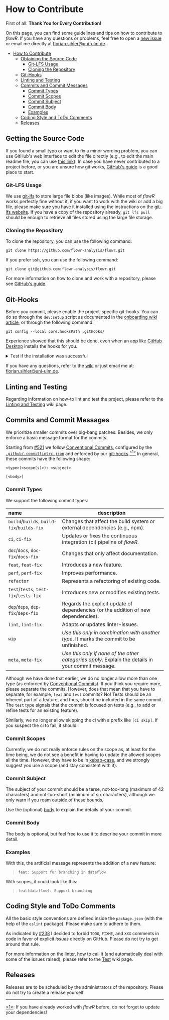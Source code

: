 # How to Contribute

First of all: **Thank You for Every Contribution!**

On this page, you can find some guidelines and tips on how to contribute to *flowR*. If you have any questions or
problems, feel free to open a [new issue](https://github.com/flowr-analysis/flowr/issues/new/choose) or email me
directly at <florian.sihler@uni-ulm.de>.

- [How to Contribute](#how-to-contribute)
    - [Obtaining the Source Code](#obtaining-the-source-code)
        - [Git-LFS Usage](#git-lfs-usage)
        - [Cloning the Repository](#cloning-the-repository)
    - [Git-Hooks](#git-hooks)
    - [Linting and Testing](#linting-and-testing)
    - [Commits and Commit Messages](#commits-and-commit-messages)
        - [Commit Types](#commit-types)
        - [Commit Scopes](#commit-scopes)
        - [Commit Subject](#commit-subject)
        - [Commit Body](#commit-body)
        - [Examples](#examples)
    - [Coding Style and ToDo Comments](#coding-style-and-todo-comments)
    - [Releases](#releases)

## Getting the Source Code

If you found a small typo or want to fix a minor wording problem,
you can use GitHub's web interface to edit the file directly (e.g., to edit the main readme file, you can
use [this link](https://github.com/flowr-analysis/flowr/edit/main/README.md)).
In case you have never contributed to a project before, or you are unsure how git works, [GitHub's guide][github-guide]
is a good place to start.

### Git-LFS Usage

We use [git-lfs](https://git-lfs.github.com/) to store large file blobs (like images). While most of *flowR* works
perfectly fine without it, if you want to work with the wiki or add a big file, please make sure you have it installed
using the instructions on the [git-lfs website](https://git-lfs.com/).
If you have a copy of the repository already, `git lfs pull` should be enough to retrieve all files stored using the
large file storage.

### Cloning the Repository

To clone the repository, you can use the following command:

```shell
git clone https://github.com/flowr-analysis/flowr.git
```

If you prefer ssh, you can use the following command:

```shell
git clone git@github.com:flowr-analysis/flowr.git
```

For more information on how to clone and work with a repository, please see [GitHub's guide][github-guide].

## Git-Hooks

Before you commit, please enable the project-specific git-hooks. You can do so through the `dev:setup` script as documented in the [onboarding wiki article](https://github.com/flowr-analysis/flowr/wiki/Onboarding), or through the following command:

```shell
git config --local core.hooksPath .githooks/
```

Experience showed that this should be done,
even when an app like [GitHub Desktop](https://desktop.github.com/) installs the hooks for you.

<details>
<summary> Test if the installation was successful </summary>

After running the command, try the fulling dry run of a push to see if the hooks are working:

```shell
git push --dry-run
```

The output should be either an error that `npm` could not be found (if you have not set up that yet),
or something like this (it can be that there is an initial copy stage if the working tree is deemed to be unclean):

```text
Linting project (local mode)...

> flowr@1.3.1 lint-local
> npm run lint -- --rule "no-warning-comments: off"

...
```

</details>

If you have any questions, refer to the [wiki](https://github.com/flowr-analysis/flowr/wiki) or just email me
at: <florian.sihler@uni-ulm.de>.

## Linting and Testing

Regarding information on how-to lint and test the project,
please refer to the [Linting and Testing](https://github.com/flowr-analysis/flowr/wiki/Linting-and-Testing) wiki page.

## Commits and Commit Messages

We prioritize smaller commits over big-bang patches. Besides, we only enforce a basic message format for the commits.

Starting from [#521](https://github.com/flowr-analysis/flowr/pull/521) we
follow [Conventional Commits](https://www.conventionalcommits.org/en/v1.0.0/),
configured by the [
`.github/.commitlintrc.json`](https://github.com/flowr-analysis/flowr/blob/main/.github/.commitlintrc.json)
and enforced by our [git-hooks](#git-hooks).<a href="#note1" id="note1ref"><sup>&lt;1&gt;</sup></a>
In general, these commits have the following shape:

```text
<type>(<scope(s)>): <subject>

[<body>]
```

### Commit Types

We support the following commit types:

| name                                       | description                                                                                        |
|:-------------------------------------------|----------------------------------------------------------------------------------------------------|
| `build`/`builds`, `build-fix`/`builds-fix` | Changes that affect the build system or external dependencies (e.g., npm).                         |
| `ci`, `ci-fix`                             | Updates or fixes the continuous integration (ci) pipeline of *flowR*.                              |
| `doc`/`docs`, `doc-fix`/`docs-fix`         | Changes that only affect documentation.                                                            |
| `feat`, `feat-fix`                         | Introduces a new feature.                                                                          |
| `perf`, `perf-fix`                         | Improves performance.                                                                              |
| `refactor`                                 | Represents a refactoring of existing code.                                                         |
| `test`/`tests`, `test-fix`/`tests-fix`     | Introduces new or modifies existing tests.                                                         |
| `dep`/`deps`, `dep-fix`/`deps-fix`         | Regards the explicit update of dependencies (or the addition of new dependencies).                 |
| `lint`, `lint-fix`                         | Adapts or updates linter-issues.                                                                   |
| `wip`                                      | *Use this only in combination with another type*. It marks the commit to be unfinished.            |
| `meta`, `meta-fix`                         | *Use this only if none of the other categories apply*. Explain the details in your commit message. |

Although we have done that earlier, we do no longer allow more than one type (as enforced
by [Conventional Commits](https://www.conventionalcommits.org/en/v1.0.0/)).
If you think you require more, please separate the commits. 
However, does that mean that you have to separate, for example, `feat` and `test` commits? No!
Tests should be an inherent part of a feature, and thus, should be included in the same commit. The `test` type signals
that the commit is focused on tests (e.g., to add or refine tests for an existing feature).

Similarly, we no longer allow skipping the ci with a prefix like `[ci skip]`. If you suspect the ci to fail, it should!

### Commit Scopes

Currently, we do not really enforce rules on the scope as, at least for the time being, we do not see a benefit in having
to update the allowed scopes all the time. However, they have to be
in [kebab-case](https://www.theserverside.com/definition/Kebab-case), and we strongly suggest you use a scope (and stay
consistent with it).

### Commit Subject

The subject of your commit should be a terse, not-too-long (maximum of 42 characters) and not-too-short 
(minimum of six characters), although we only warn if you roam outside of these bounds.

Use the (optional) [body](#commit-body) to explain the details of your commit.

### Commit Body

The body is optional, but feel free to use it to describe your commit in more detail.

### Examples

With this, the artificial message represents the addition of a new feature:

> `feat: Support for branching in dataflow`

With scopes, it could look like this:

> `feat(dataflow): Support branching`

## Coding Style and ToDo Comments

All the basic style conventions are defined inside the `package.json` (with the help of the `eslint` package). Please
make sure to adhere to them.

As indicated by [#238](https://github.com/flowr-analysis/flowr/issues/238) I decided to forbid `TODO`, `FIXME`, and `XXX` comments in code in favor of explicit *issues* directly on GitHub.
Please do not try to get around that rule.

For more information on the linter, how to call it (and automatically deal with some of the issues raised),
please refer to the [Test](https://github.com/flowr-analysis/flowr/wiki/Linting-and-Testing) wiki page.

## Releases

Releases are to be scheduled by the administrators of the repository. Please do not try to create a release yourself.

-----
<a id="note1" href="#note1ref">&lt;1&gt;</a>: If you have already worked with *flowR* before, do not forget to update
your dependencies!

[github-guide]: https://docs.github.com/en/get-started/exploring-projects-on-github/contributing-to-a-project
